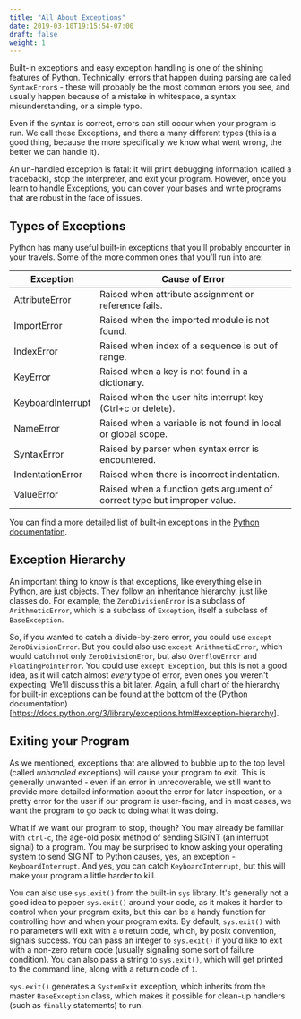 ```yaml
---
title: "All About Exceptions"
date: 2019-03-10T19:15:54-07:00
draft: false
weight: 1
---
```


Built-in exceptions and easy exception handling is one of the shining features of Python. Technically, errors that happen during parsing are called `SyntaxError`s - these will probably be the most common errors you see, and usually happen because of a mistake in whitespace, a syntax misunderstanding, or a simple typo.

Even if the syntax is correct, errors can still occur when your program is run. We call these Exceptions, and there a many different types (this is a good thing, because the more specifically we know what went wrong, the better we can handle it).

An un-handled exception is fatal: it will print debugging information (called a traceback), stop the interpreter, and exit your program. However, once you learn to handle Exceptions, you can cover your bases and write programs that are robust in the face of issues.


## Types of Exceptions

Python has many useful built-in exceptions that you'll probably encounter in your travels. Some of the more common ones that you'll run into are:

|Exception|Cause of Error|
|---|---|
|AttributeError|Raised when attribute assignment or reference fails.|
|ImportError|Raised when the imported module is not found.|
|IndexError|Raised when index of a sequence is out of range.|
|KeyError|Raised when a key is not found in a dictionary.|
|KeyboardInterrupt|Raised when the user hits interrupt key (Ctrl+c or delete).|
|NameError|Raised when a variable is not found in local or global scope.|
|SyntaxError|Raised by parser when syntax error is encountered.|
|IndentationError|Raised when there is incorrect indentation.|
|ValueError|Raised when a function gets argument of correct type but improper value.|

You can find a more detailed list of built-in exceptions in the [Python documentation](https://docs.python.org/3/library/exceptions.html).

## Exception Hierarchy

An important thing to know is that exceptions, like everything else in Python, are just objects. They follow an inheritance hierarchy, just like classes do. For example, the `ZeroDivisionError` is a subclass of `ArithmeticError`, which is a subclass of `Exception`, itself a subclass of `BaseException`.

So, if you wanted to catch a divide-by-zero error, you could use `except ZeroDivisionError`. But you could also use `except ArithmeticError`, which would catch not only `ZeroDivisionEror`, but also `OverflowError` and `FloatingPointError`. You could use `except Exception`, but this is not a good idea, as it will catch almost *every* type of error, even ones you weren't expecting. We'll discuss this a bit later. Again, a full chart of the hierarchy for built-in exceptions can be found at the bottom of the (Python documentation)[https://docs.python.org/3/library/exceptions.html#exception-hierarchy].

## Exiting your Program

As we mentioned, exceptions that are allowed to bubble up to the top level (called *unhandled* exceptions) will cause your program to exit. This is generally unwanted - even if an error in unrecoverable, we still want to provide more detailed information about the error for later inspection, or a pretty error for the user if our program is user-facing, and in most cases, we want the program to go back to doing what it was doing.

What if we want our program to stop, though? You may already be familiar with `ctrl-c`, the age-old posix method of sending SIGINT (an interrupt signal) to a program. You may be surprised to know asking your operating system to send SIGINT to Python causes, yes, an exception - `KeyboardInterrupt`. And yes, you can catch `KeyboardInterrupt`, but this will make your program a little harder to kill.

You can also use `sys.exit()` from the built-in `sys` library. It's generally not a good idea to pepper `sys.exit()` around your code, as it makes it harder to control when your program exits, but this can be a handy function for controlling how and when your program exits. By default, `sys.exit()` with no parameters will exit with a `0` return code, which, by posix convention, signals success. You can pass an integer to `sys.exit()` if you'd like to exit with a non-zero return code (usually signaling some sort of failure condition). You can also pass a string to `sys.exit()`, which will get printed to the command line, along with a return code of `1`.

`sys.exit()` generates a `SystemExit` exception, which inherits from the master `BaseException` class, which makes it possible for clean-up handlers (such as `finally` statements) to run.